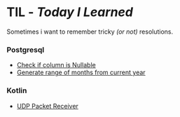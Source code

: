 # TIL - _Today I Learned_
Sometimes i want to remember tricky _(or not)_  resolutions.

### Postgresql
- [Check if column is Nullable](https://github.com/lsantosc/til/blob/main/postgresql/check_if_column_is_nullable.sql)
- [Generate range of months from current year](https://github.com/lsantosc/til/blob/main/postgresql/months_from_current_year.sql)

### Kotlin
- [UDP Packet Receiver](https://github.com/lsantosc/til/blob/main/kotlin/udp-receiver/src/main/kotlin/Main.kt)
